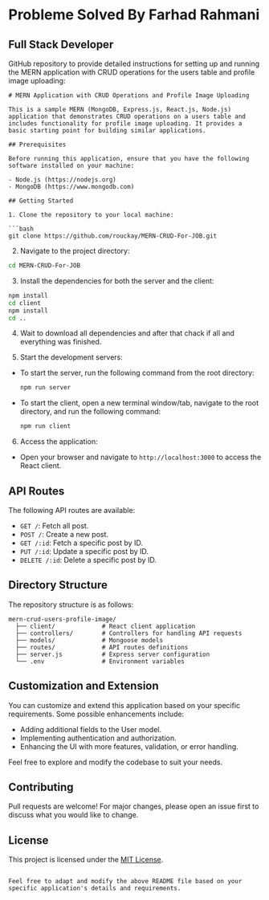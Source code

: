 # Probleme Solved By Farhad Rahmani 
## Full Stack Developer 
GitHub repository to provide detailed instructions for setting up and running the MERN application with CRUD operations for the users table and profile image uploading:

````
# MERN Application with CRUD Operations and Profile Image Uploading

This is a sample MERN (MongoDB, Express.js, React.js, Node.js) application that demonstrates CRUD operations on a users table and includes functionality for profile image uploading. It provides a basic starting point for building similar applications.

## Prerequisites

Before running this application, ensure that you have the following software installed on your machine:

- Node.js (https://nodejs.org)
- MongoDB (https://www.mongodb.com)

## Getting Started

1. Clone the repository to your local machine:

```bash
git clone https://github.com/rouckay/MERN-CRUD-For-JOB.git
````

2. Navigate to the project directory:

```bash
cd MERN-CRUD-For-JOB
```

3. Install the dependencies for both the server and the client:

```bash
npm install
cd client
npm install
cd ..
```

4. Wait to download all dependencies and after that chack if all and everything was finished.

6. Start the development servers:

- To start the server, run the following command from the root directory:

  ```bash
  npm run server
  ```

- To start the client, open a new terminal window/tab, navigate to the root directory, and run the following command:

  ```bash
  npm run client
  ```

6. Access the application:

- Open your browser and navigate to `http://localhost:3000` to access the React client.

## API Routes

The following API routes are available:

- `GET /`: Fetch all post.
- `POST /`: Create a new post.
- `GET /:id`: Fetch a specific post by ID.
- `PUT /:id`: Update a specific post by ID.
- `DELETE /:id`: Delete a specific post by ID.

## Directory Structure

The repository structure is as follows:

```
mern-crud-users-profile-image/
  ├── client/             # React client application
  ├── controllers/        # Controllers for handling API requests
  ├── models/             # Mongoose models
  ├── routes/             # API routes definitions
  ├── server.js           # Express server configuration
  └── .env                # Environment variables
```

## Customization and Extension

You can customize and extend this application based on your specific requirements. Some possible enhancements include:

- Adding additional fields to the User model.
- Implementing authentication and authorization.
- Enhancing the UI with more features, validation, or error handling.

Feel free to explore and modify the codebase to suit your needs.

## Contributing

Pull requests are welcome! For major changes, please open an issue first to discuss what you would like to change.

## License

This project is licensed under the [MIT License](LICENSE).

```

Feel free to adapt and modify the above README file based on your specific application's details and requirements.
```
